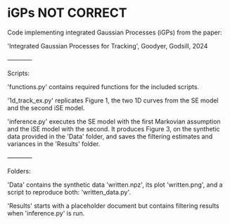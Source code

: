 # iGPs NOT CORRECT
Code implementing integrated Gaussian Processes (iGPs) from the paper: 

'Integrated Gaussian Processes for Tracking', Goodyer, Godsill, 2024

––––––––

Scripts:

'functions.py' contains required functions for the included scripts.
    
'1d_track_ex.py' replicates Figure 1, the two 1D curves from the SE model and the second iSE model.
    
'inference.py' executes the SE model with the first Markovian assumption and the iSE model with the second. It produces Figure 3, on the synthetic data provided in the 'Data' folder, and saves the filtering estimates and variances in the 'Results' folder.

––––––––

Folders:

'Data' contains the synthetic data 'written.npz', its plot 'written.png', and a script to reproduce both: 'written_data.py'.
    
'Results' starts with a placeholder document but contains filtering results when 'inference.py' is run.
